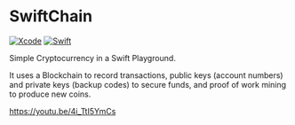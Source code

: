# SwiftChain

[![Xcode](https://img.shields.io/badge/Xcode-9.2-brightgreen.svg)](https://developer.apple.com/news/releases/) [![Swift](https://img.shields.io/badge/Swift-4.0-brightgreen.svg)](https://swift.org/blog/swift-4-0-released/)


Simple Cryptocurrency in a Swift Playground.

It uses a Blockchain to record transactions, public keys (account numbers) and private keys (backup codes) to secure funds, and proof of work mining to produce new coins.

https://youtu.be/4i_TtI5YmCs


